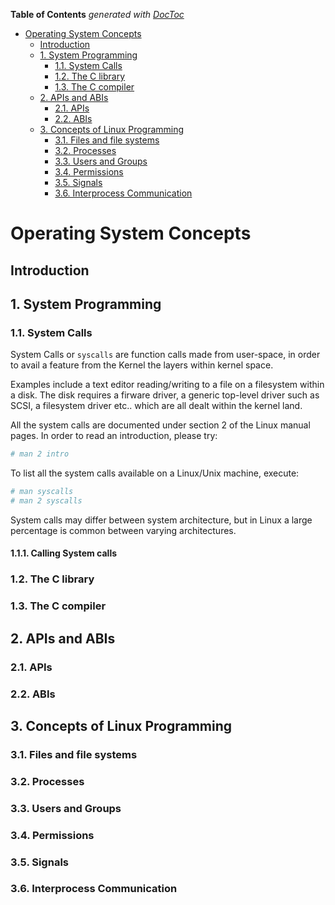<!-- START doctoc generated TOC please keep comment here to allow auto update -->
<!-- DON'T EDIT THIS SECTION, INSTEAD RE-RUN doctoc TO UPDATE -->
**Table of Contents**  *generated with [DocToc](https://github.com/thlorenz/doctoc)*

- [Operating System Concepts](#operating-system-concepts)
  - [Introduction](#introduction)
  - [1. System Programming](#1-system-programming)
    - [1.1. System Calls](#11-system-calls)
    - [1.2. The C library](#12-the-c-library)
    - [1.3. The C compiler](#13-the-c-compiler)
  - [2. APIs and ABIs](#2-apis-and-abis)
    - [2.1. APIs](#21-apis)
    - [2.2. ABIs](#22-abis)
  - [3. Concepts of Linux Programming](#3-concepts-of-linux-programming)
    - [3.1. Files and file systems](#31-files-and-file-systems)
    - [3.2. Processes](#32-processes)
    - [3.3. Users and Groups](#33-users-and-groups)
    - [3.4. Permissions](#34-permissions)
    - [3.5. Signals](#35-signals)
    - [3.6. Interprocess Communication](#36-interprocess-communication)

<!-- END doctoc generated TOC please keep comment here to allow auto update -->

Operating System Concepts
==========================

## Introduction

## 1. System Programming

### 1.1. System Calls

System Calls or `syscalls` are function calls made from user-space, in order to avail a feature from the Kernel the layers within kernel space.

Examples include a text editor reading/writing to a file on a filesystem within a disk. The disk requires a firware driver, a generic top-level driver such as SCSI, a filesystem driver etc.. which are all dealt within the kernel land.

All the system calls are documented under section 2 of the Linux manual pages. In order to read an introduction, please try:

```bash
# man 2 intro
```

To list all the system calls available on a Linux/Unix machine, execute:

```bash
# man syscalls
# man 2 syscalls
```

System calls may differ between system architecture, but in Linux a large percentage is common between varying architectures.

#### 1.1.1. Calling System calls




### 1.2. The C library

### 1.3. The C compiler

## 2. APIs and ABIs

### 2.1. APIs

### 2.2. ABIs

## 3. Concepts of Linux Programming

### 3.1. Files and file systems

### 3.2. Processes

### 3.3. Users and Groups

### 3.4. Permissions

### 3.5. Signals

### 3.6. Interprocess Communication